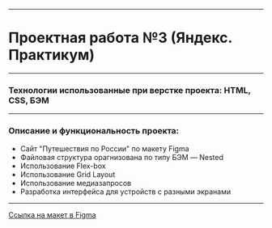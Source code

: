 
------
# Проектная работа №3 (Яндекс. Практикум)
------
### Технологии использованные при верстке проекта: HTML, CSS, БЭМ
------
### Описание и функциональность проекта:
*  Cайт "Путешествия по России" по макету Figma
*  Файловая структура орагнизована по типу БЭМ — Nested
*  Использование Flex-box
*  Использование Grid Layout
*  Использование медиазапросов
*  Разработка интерфейса для устройств с разными экранами
------

[Ссылка на макет в Figma](https://www.figma.com/file/5S2WSbEFL6awjVWJ0NWL8Q/Sprint-3_-Russia-_-desktop-mobile?node-id=28503%3A0)

